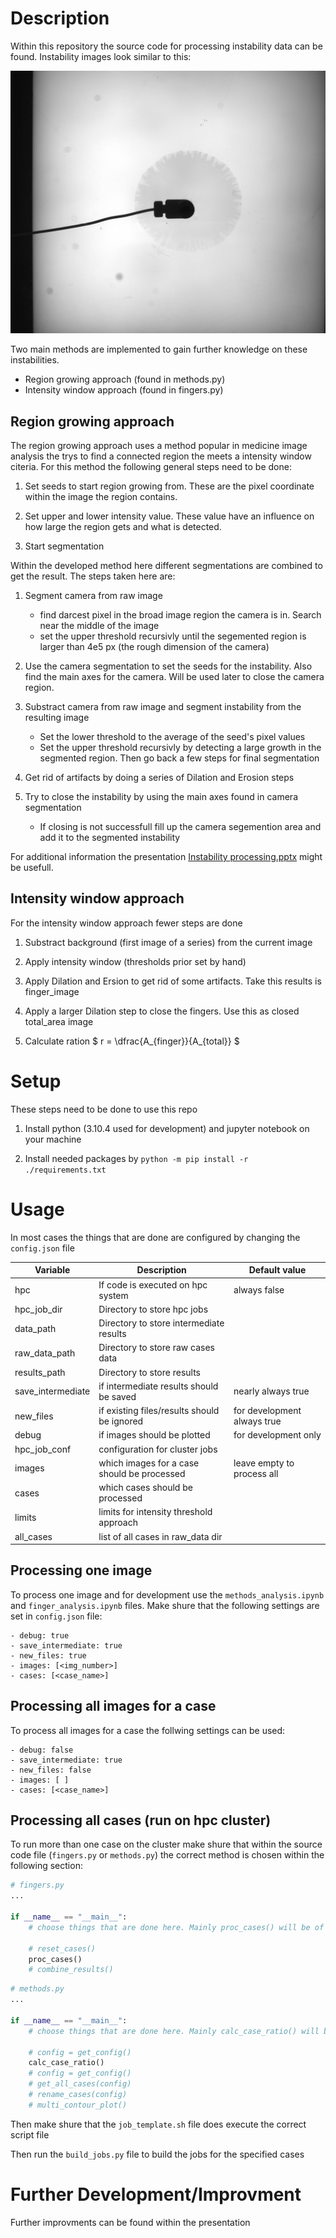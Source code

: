 # Description

Within this repository the source code for processing instability data can be found. Instability images look similar to this:

![instability example](./doc/imgs/raw.png)

Two main methods are implemented to gain further knowledge on these instabilities.

 - Region growing approach (found in methods.py)
 - Intensity window approach (found in fingers.py)


## Region growing approach

The region growing approach uses a method popular in medicine image analysis the trys to find a connected region the meets a intensity window citeria. For this method the following general steps need to be done:

1. Set seeds to start region growing from. These are the pixel coordinate within the image the region contains.

2. Set upper and lower intensity value. These value have an influence on how large the region gets and what is detected.

3. Start segmentation

Within the developed method here different segmentations are combined to get the result. The steps taken here are:

1. Segment camera from raw image
    - find darcest pixel in the broad image region the camera is in. Search near the middle of the image
    - set the upper threshold recursivly until the segemented region is larger than 4e5 px (the rough dimension of the camera)

2. Use the camera segmentation to set the seeds for the instability. Also find the main axes for the camera. Will be used later to close the camera region.

3. Substract camera from raw image and segment instability from the resulting image
    - Set the lower threshold to the average of the seed's pixel values
    - Set the upper threshold recursivly by detecting a large growth in the segmented region. Then go back a few steps for final segmentation

4. Get rid of artifacts by doing a series of Dilation and Erosion steps

5. Try to close the instability by using the main axes found in camera segmentation
    - If closing is not successfull fill up the camera segemention area and add it to the segmented instability

For additional information the presentation [Instability processing.pptx](doc\presentations\Instability_processing.pptx) might be usefull.

## Intensity window approach

For the intensity window approach fewer steps are done

1. Substract background (first image of a series) from the current image

2. Apply intensity window (thresholds prior set by hand)

3. Apply Dilation and Ersion to get rid of some artifacts. Take this results is finger_image

4. Apply a larger Dilation step to close the fingers. Use this as closed total_area image

5. Calculate ration  $ r = \dfrac{A_{finger}}{A_{total}} $


# Setup

These steps need to be done to use this repo

1. Install python (3.10.4 used for development) and jupyter notebook on your machine

2. Install needed packages by `python -m pip install -r ./requirements.txt`


# Usage

In most cases the things that are done are configured by changing the `config.json` file

|Variable| Description | Default value|
|---|---|---|
|hpc| If code is executed on hpc system | always false |
|hpc_job_dir| Directory to store hpc jobs | |
|data_path| Directory to store intermediate results| |
|raw_data_path| Directory to store raw cases data| |
|results_path| Directory to store results| |
|save_intermediate| if intermediate results should be saved |nearly always true|
|new_files| if existing files/results should be ignored | for development always true |
|debug| if images should be plotted |for development only |
|hpc_job_conf| configuration for cluster jobs||
|images| which images for a case should be processed| leave empty to process all|
|cases| which cases should be processed ||
|limits| limits for intensity threshold approach||
|all_cases| list of all cases in raw_data dir||

## Processing one image

To process one image and for development use the `methods_analysis.ipynb` and `finger_analysis.ipynb` files. Make shure that the following settings are set in `config.json` file:

    - debug: true
    - save_intermediate: true
    - new_files: true
    - images: [<img_number>]
    - cases: [<case_name>]

## Processing all images for a case

To process all images for a case the follwing settings can be used:

    - debug: false
    - save_intermediate: true
    - new_files: false
    - images: [ ]
    - cases: [<case_name>]

## Processing all cases (run on hpc cluster)

To run more than one case on the cluster make shure that within the source code file (`fingers.py` or `methods.py`) the correct method is chosen within the following section:

```python
# fingers.py
...

if __name__ == "__main__":
    # choose things that are done here. Mainly proc_cases() will be of interest
    
    # reset_cases()
    proc_cases()
    # combine_results()
```

```python
# methods.py
...

if __name__ == "__main__":
    # choose things that are done here. Mainly calc_case_ratio() will be of interest
    
    # config = get_config()
    calc_case_ratio()
    # config = get_config()
    # get_all_cases(config)
    # rename_cases(config)
    # multi_contour_plot()
```

Then make shure that the `job_template.sh` file does execute the correct script file

Then run the `build_jobs.py` file to build the jobs for the specified cases

# Further Development/Improvment

Further improvments can be found within the presentation